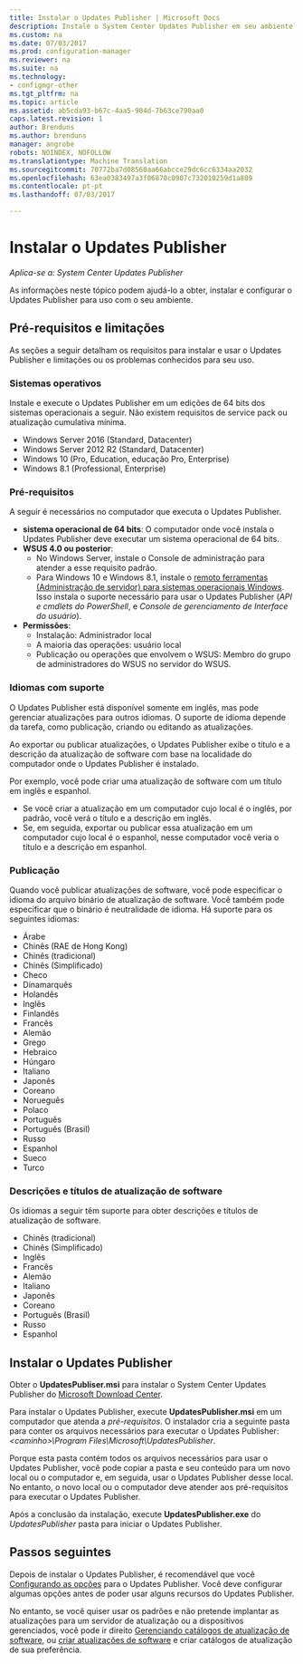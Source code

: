 ```yaml
---
title: Instalar o Updates Publisher | Microsoft Docs
description: Instale o System Center Updates Publisher em seu ambiente
ms.custom: na
ms.date: 07/03/2017
ms.prod: configuration-manager
ms.reviewer: na
ms.suite: na
ms.technology:
- configmgr-other
ms.tgt_pltfrm: na
ms.topic: article
ms.assetid: ab5cda93-b67c-4aa5-904d-7b63ce790aa0
caps.latest.revision: 1
author: Brenduns
ms.author: brenduns
manager: angrobe
robots: NOINDEX, NOFOLLOW
ms.translationtype: Machine Translation
ms.sourcegitcommit: 70772ba7d08560aa66abcce29dc6cc6334aa2032
ms.openlocfilehash: 63ea0383497a3f06870c0907c732010259d1a809
ms.contentlocale: pt-pt
ms.lasthandoff: 07/03/2017

---
```

# <a name="install-updates-publisher"></a>Instalar o Updates Publisher

*Aplica-se a: System Center Updates Publisher*

As informações neste tópico podem ajudá-lo a obter, instalar e configurar o Updates Publisher para uso com o seu ambiente.


## <a name="prerequisites-and-limitations"></a>Pré-requisitos e limitações
As seções a seguir detalham os requisitos para instalar e usar o Updates Publisher e limitações ou os problemas conhecidos para seu uso.

### <a name="operating-systems"></a>Sistemas operativos
Instale e execute o Updates Publisher em um edições de 64 bits dos sistemas operacionais a seguir. Não existem requisitos de service pack ou atualização cumulativa mínima.

-   Windows Server 2016 (Standard, Datacenter)
-   Windows Server 2012 R2 (Standard, Datacenter)
-   Windows 10 (Pro, Education, educação Pro, Enterprise)
-   Windows 8.1 (Professional, Enterprise)

### <a name="prerequisites"></a>Pré-requisitos
A seguir é necessários no computador que executa o Updates Publisher.

-   **sistema operacional de 64 bits**: O computador onde você instala o Updates Publisher deve executar um sistema operacional de 64 bits.
-   **WSUS 4.0 ou posterior**:
    -   No Windows Server, instale o Console de administração para atender a esse requisito padrão.
    -   Para Windows 10 e Windows 8.1, instale o [remoto ferramentas (Administração de servidor) para sistemas operacionais Windows](https://support.microsoft.com/help/2693643/remote-server-administration-tools-rsat-for-windows-operating-systems). Isso instala o suporte necessário para usar o Updates Publisher (*API e cmdlets do PowerShell*, e *Console de gerenciamento de Interface do usuário*).
-   **Permissões**:
    -   Instalação: Administrador local
    -   A maioria das operações: usuário local
    -   Publicação ou operações que envolvem o WSUS: Membro do grupo de administradores do WSUS no servidor do WSUS.

### <a name="supported-languages"></a>Idiomas com suporte
O Updates Publisher está disponível somente em inglês, mas pode gerenciar atualizações para outros idiomas. O suporte de idioma depende da tarefa, como publicação, criando ou editando as atualizações.

Ao exportar ou publicar atualizações, o Updates Publisher exibe o título e a descrição da atualização de software com base na localidade do computador onde o Updates Publisher é instalado.

Por exemplo, você pode criar uma atualização de software com um título em inglês e espanhol.

-   Se você criar a atualização em um computador cujo local é o inglês, por padrão, você verá o título e a descrição em inglês.
-   Se, em seguida, exportar ou publicar essa atualização em um computador cujo local é o espanhol, nesse computador você veria o título e a descrição em espanhol.

### <a name="publishing"></a>Publicação
Quando você publicar atualizações de software, você pode especificar o idioma do arquivo binário de atualização de software. Você também pode especificar que o binário é neutralidade de idioma. Há suporte para os seguintes idiomas:

-   Árabe
-   Chinês (RAE de Hong Kong)
-   Chinês (tradicional)
-   Chinês (Simplificado)
-   Checo
-   Dinamarquês
-   Holandês
-   Inglês
-   Finlandês
-   Francês
-   Alemão
-   Grego
-   Hebraico
-   Húngaro
-   Italiano
-   Japonês
-   Coreano
-   Norueguês
-   Polaco
-   Português
-   Português (Brasil)
-   Russo
-   Espanhol
-   Sueco
-   Turco

### <a name="software-update-titles-and-descriptions"></a>Descrições e títulos de atualização de software
Os idiomas a seguir têm suporte para obter descrições e títulos de atualização de software.

-   Chinês (tradicional)
-   Chinês (Simplificado)
-   Inglês
-   Francês
-   Alemão
-   Italiano
-   Japonês
-   Coreano
-   Português (Brasil)
-   Russo
-   Espanhol



## <a name="install-updates-publisher"></a>Instalar o Updates Publisher
Obter o **UpdatesPubliser.msi** para instalar o System Center Updates Publisher do [Microsoft Download Center](https://go.microsoft.com/fwlink/?linkid=847967).

Para instalar o Updates Publisher, execute **UpdatesPublisher.msi** em um computador que atenda a *pré-requisitos*. O instalador cria a seguinte pasta para conter os arquivos necessários para executar o Updates Publisher:  *&lt;caminho&gt;\Program Files\Microsoft\UpdatesPublisher*.

Porque esta pasta contém todos os arquivos necessários para usar o Updates Publisher, você pode copiar a pasta e seu conteúdo para um novo local ou o computador e, em seguida, usar o Updates Publisher desse local. No entanto, o novo local ou o computador deve atender aos pré-requisitos para executar o Updates Publisher.

Após a conclusão da instalação, execute **UpdatesPublisher.exe** do *UpdatesPublisher* pasta para iniciar o Updates Publisher.

## <a name="next-steps"></a>Passos seguintes
 Depois de instalar o Updates Publisher, é recomendável que você [Configurando as opções](updates-publisher-options.md) para o Updates Publisher. Você deve configurar algumas opções antes de poder usar alguns recursos do Updates Publisher.

 No entanto, se você quiser usar os padrões e não pretende implantar as atualizações para um servidor de atualização ou a dispositivos gerenciados, você pode ir direito [Gerenciando catálogos de atualização de software](updates-publisher-catalogs.md), ou [criar atualizações de software](create-updates-with-updates-publisher.md) e criar catálogos de atualização de sua preferência.


